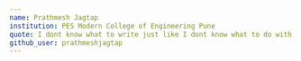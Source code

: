 ```yaml
---
name: Prathmesh Jagtap
institution: PES Modern College of Engineering Pune
quote: I dont know what to write just like I dont know what to do with life
github_user: prathmeshjagtap
---
```


